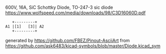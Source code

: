 600V, 16A, SiC Schottky Diode, TO-247-3
sic diode
https://www.wolfspeed.com/media/downloads/98/C3D16060D.pdf


	   +---------+
	A1 |[1]   [3]| A2
	   +---------+


generated by https://github.com/FBEZ/Pinout-AsciiArt from https://github.com/ask6483/kicad-symbols/blob/master/Diode.kicad_sym